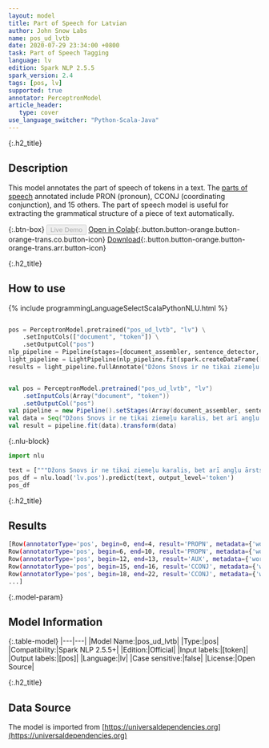 ```yaml
---
layout: model
title: Part of Speech for Latvian
author: John Snow Labs
name: pos_ud_lvtb
date: 2020-07-29 23:34:00 +0800
task: Part of Speech Tagging
language: lv
edition: Spark NLP 2.5.5
spark_version: 2.4
tags: [pos, lv]
supported: true
annotator: PerceptronModel
article_header:
   type: cover
use_language_switcher: "Python-Scala-Java"
---
```


{:.h2_title}
## Description
This model annotates the part of speech of tokens in a text. The [parts of speech](https://universaldependencies.org/u/pos/) annotated include PRON (pronoun), CCONJ (coordinating conjunction), and 15 others. The part of speech model is useful for extracting the grammatical structure of a piece of text automatically.

{:.btn-box}
<button class="button button-orange" disabled>Live Demo</button>
[Open in Colab](https://colab.research.google.com/github/JohnSnowLabs/spark-nlp-workshop/blob/2da56c087da53a2fac1d51774d49939e05418e57/tutorials/Certification_Trainings/Public/6.Playground_DataFrames.ipynb){:.button.button-orange.button-orange-trans.co.button-icon}
[Download](https://s3.amazonaws.com/auxdata.johnsnowlabs.com/public/models/pos_ud_lvtb_lv_2.5.5_2.4_1596054308284.zip){:.button.button-orange.button-orange-trans.arr.button-icon}

{:.h2_title}
## How to use 

<div class="tabs-box" markdown="1">

{% include programmingLanguageSelectScalaPythonNLU.html %}

```python

pos = PerceptronModel.pretrained("pos_ud_lvtb", "lv") \
    .setInputCols(["document", "token"]) \
    .setOutputCol("pos")
nlp_pipeline = Pipeline(stages=[document_assembler, sentence_detector, tokenizer, pos])
light_pipeline = LightPipeline(nlp_pipeline.fit(spark.createDataFrame([['']]).toDF("text")))
results = light_pipeline.fullAnnotate("Džons Snovs ir ne tikai ziemeļu karalis, bet arī angļu ārsts un anestēzijas un medicīniskās higiēnas attīstības līderis.")
```

```scala

val pos = PerceptronModel.pretrained("pos_ud_lvtb", "lv")
    .setInputCols(Array("document", "token"))
    .setOutputCol("pos")
val pipeline = new Pipeline().setStages(Array(document_assembler, sentence_detector, tokenizer, pos))
val data = Seq("Džons Snovs ir ne tikai ziemeļu karalis, bet arī angļu ārsts un anestēzijas un medicīniskās higiēnas attīstības līderis.").toDF("text")
val result = pipeline.fit(data).transform(data)
```

{:.nlu-block}
```python
import nlu

text = ["""Džons Snovs ir ne tikai ziemeļu karalis, bet arī angļu ārsts un anestēzijas un medicīniskās higiēnas attīstības līderis."""]
pos_df = nlu.load('lv.pos').predict(text, output_level='token')
pos_df
```

</div>

{:.h2_title}
## Results

```bash
[Row(annotatorType='pos', begin=0, end=4, result='PROPN', metadata={'word': 'Džons'}),
Row(annotatorType='pos', begin=6, end=10, result='PROPN', metadata={'word': 'Snovs'}),
Row(annotatorType='pos', begin=12, end=13, result='AUX', metadata={'word': 'ir'}),
Row(annotatorType='pos', begin=15, end=16, result='CCONJ', metadata={'word': 'ne'}),
Row(annotatorType='pos', begin=18, end=22, result='CCONJ', metadata={'word': 'tikai'}),
...]
```

{:.model-param}
## Model Information

{:.table-model}
|---|---|
|Model Name:|pos_ud_lvtb|
|Type:|pos|
|Compatibility:|Spark NLP 2.5.5+|
|Edition:|Official|
|Input labels:|[token]|
|Output labels:|[pos]|
|Language:|lv|
|Case sensitive:|false|
|License:|Open Source|

{:.h2_title}
## Data Source
The model is imported from [https://universaldependencies.org](https://universaldependencies.org)